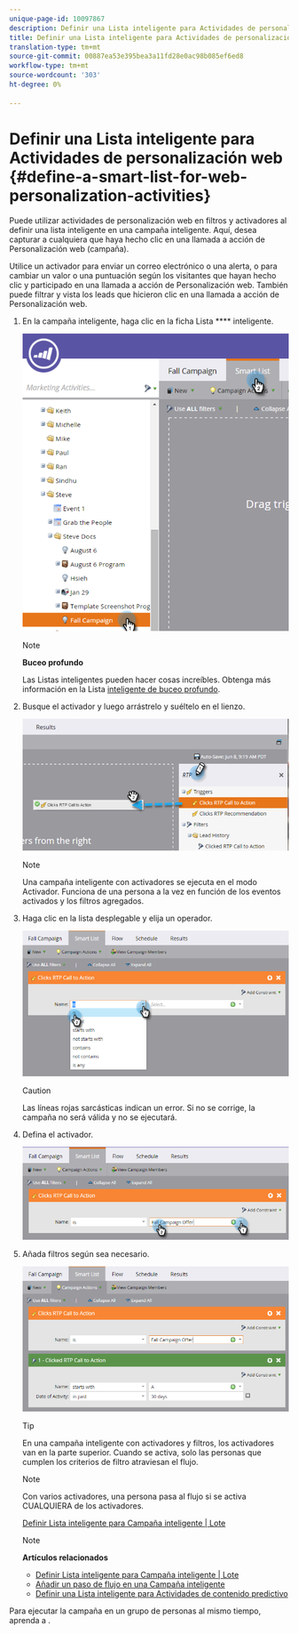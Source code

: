 ```yaml
---
unique-page-id: 10097867
description: Definir una Lista inteligente para Actividades de personalización web - Documentos de marketing - Documentación del producto
title: Definir una Lista inteligente para Actividades de personalización web
translation-type: tm+mt
source-git-commit: 00887ea53e395bea3a11fd28e0ac98b085ef6ed8
workflow-type: tm+mt
source-wordcount: '303'
ht-degree: 0%

---
```



# Definir una Lista inteligente para Actividades de personalización web {#define-a-smart-list-for-web-personalization-activities}

Puede utilizar actividades de personalización web en filtros y activadores al definir una lista inteligente en una campaña inteligente. Aquí, desea capturar a cualquiera que haya hecho clic en una llamada a acción de Personalización web (campaña).

Utilice un activador para enviar un correo electrónico o una alerta, o para cambiar un valor o una puntuación según los visitantes que hayan hecho clic y participado en una llamada a acción de Personalización web. También puede filtrar y vista los leads que hicieron clic en una llamada a acción de Personalización web.

1. En la campaña inteligente, haga clic en la ficha Lista **** inteligente.

   ![](assets/image2016-2-9-10-3a49-3a18.png)

   >[!NOTE]
   >
   >**Buceo profundo**
   >
   >
   >Las Listas inteligentes pueden hacer cosas increíbles. Obtenga más información en la Lista [inteligente de buceo profundo](../../../product-docs/core-marketo-concepts/smart-campaigns/understanding-smart-campaigns.md).

1. Busque el activador y luego arrástrelo y suéltelo en el lienzo.

   ![](assets/image2016-6-8-9-3a24-3a24.png)

   >[!NOTE]
   >
   >Una campaña inteligente con activadores se ejecuta en el modo Activador. Funciona de una persona a la vez en función de los eventos activados y los filtros agregados.

1. Haga clic en la lista desplegable y elija un operador.

   ![](assets/image2016-6-7-11-3a10-3a8.png)

   >[!CAUTION]
   >
   >Las líneas rojas sarcásticas indican un error. Si no se corrige, la campaña no será válida y no se ejecutará.

1. Defina el activador.

   ![](assets/image2016-6-7-11-3a12-3a23.png)

1. Añada filtros según sea necesario.

   ![](assets/image2016-6-7-11-3a14-3a20.png)

   >[!TIP]
   >
   >En una campaña inteligente con activadores y filtros, los activadores van en la parte superior. Cuando se activa, solo las personas que cumplen los criterios de filtro atraviesan el flujo.

   >[!NOTE]
   >
   >Con varios activadores, una persona pasa al flujo si se activa CUALQUIERA de los activadores.

   [Definir Lista inteligente para Campaña inteligente | Lote](../../../product-docs/core-marketo-concepts/smart-campaigns/creating-a-smart-campaign/define-smart-list-for-smart-campaign-batch.md)

   >[!NOTE]
   >
   >**Artículos relacionados**
   >
   >    
   >    
   >    * [Definir Lista inteligente para Campaña inteligente | Lote](../../../product-docs/core-marketo-concepts/smart-campaigns/creating-a-smart-campaign/define-smart-list-for-smart-campaign-batch.md)
   >    * [Añadir un paso de flujo en una Campaña inteligente](../../../product-docs/core-marketo-concepts/smart-campaigns/flow-actions/add-a-flow-step-to-a-smart-campaign.md)
   >    * [Definir una Lista inteligente para Actividades de contenido predictivo](../../../product-docs/predictive-content/define-a-smart-list-for-predictive-content-activities.md)


Para ejecutar la campaña en un grupo de personas al mismo tiempo, aprenda a .